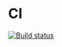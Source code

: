# CI

[![Build status](https://ci.appveyor.com/api/projects/status/n4s4o65xdpobanjf?svg=true)](https://ci.appveyor.com/project/alexeyerpd/containers-map)
